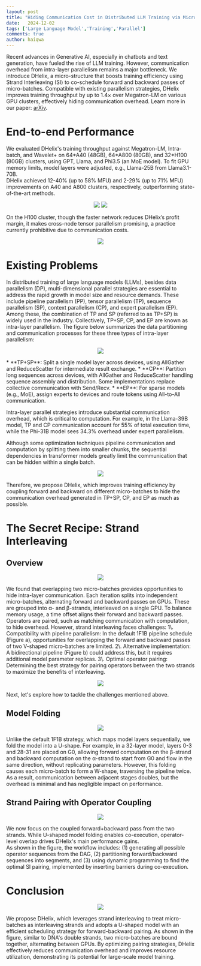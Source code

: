 ```yaml
---
layout: post
title: "Hiding Communication Cost in Distributed LLM Training via Micro-batch Co-execution"
date:   2024-12-02
tags: ['Large Language Model','Training','Parallel']
comments: true
author: haiqwa
---
```


Recent advances in Generative AI, especially in chatbots and text generation, have fueled the rise of LLM training. However, communication overhead from intra-layer parallelism remains a major bottleneck. We introduce DHelix, a micro-structure that boosts training efficiency using Strand Interleaving (SI) to co-schedule forward and backward passes of micro-batches. Compatible with existing parallelism strategies, DHelix improves training throughput by up to 1.4× over Megatron-LM on various GPU clusters, effectively hiding communication overhead. Learn more in our paper: [arXiv](https://arxiv.org/pdf/2411.15871).

# End-to-end Performance

We evaluated DHelix's training throughput against Megatron-LM, Intra-batch, and Wavelet+ on 64\*A40 (48GB), 64\*A800 (80GB), and 32\*H100 (80GB) clusters, using GPT, Llama, and Phi3.5 (an MoE model). To fit GPU memory limits, model layers were adjusted, e.g., Llama-25B from Llama3.1-70B.  
DHelix achieved 12-40% (up to 58% MFU) and 2-29% (up to 71% MFU) improvements on A40 and A800 clusters, respectively, outperforming state-of-the-art methods.  
<div align="center"> 

![](../images/dhelix/figure-1.png)
![](../images/dhelix/figure-2.png)
</div>
On the H100 cluster, though the faster network reduces DHelix’s profit margin, it makes cross-node tensor parallelism promising, a practice currently prohibitive due to communication costs. 
<div align="center"> 

![](../images/dhelix/figure-3.png)
</div>


# Existing Problems

In distributed training of large language models (LLMs), besides data parallelism (DP), multi-dimensional parallel strategies are essential to address the rapid growth in model size and resource demands. These include pipeline parallelism (PP), tensor parallelism (TP), sequence parallelism (SP), context parallelism (CP), and expert parallelism (EP). Among these, the combination of TP and SP (referred to as TP+SP) is widely used in the industry. Collectively, TP+SP, CP, and EP are known as intra-layer parallelism. The figure below summarizes the data partitioning and communication processes for these three types of intra-layer parallelism:  
<div align="center"> 

![](../images/dhelix/figure-4.png)
</div>
* **TP+SP**: Split a single model layer across devices, using AllGather and ReduceScatter for intermediate result exchange.  
* **CP**: Partition long sequences across devices, with AllGather and ReduceScatter handling sequence assembly and distribution. Some implementations replace collective communication with Send/Recv.  
* **EP**: For sparse models (e.g., MoE), assign experts to devices and route tokens using All-to-All communication.

Intra-layer parallel strategies introduce substantial communication overhead, which is critical to computation. For example, in the Llama-39B model, TP and CP communication account for 55% of total execution time, while the Phi-31B model sees 34.3% overhead under expert parallelism.  

Although some optimization techniques pipeline communication and computation by splitting them into smaller chunks, the sequential dependencies in transformer models greatly limit the communication that can be hidden within a single batch.
<div align="center"> 

![](../images/dhelix/figure-5.png)
</div>

Therefore, we propose DHelix, which improves training efficiency by coupling forward and backward  on different micro-batches to hide the communication overhead generated in TP+SP, CP, and EP as much as possible.

# The Secret Recipe: Strand Interleaving

## Overview
<div align="center"> 

![](../images/dhelix/figure-6.png)
</div>
We found that overlapping two micro-batches provides opportunities to hide intra-layer communication. Each iteration splits into independent micro-batches, alternating forward and backward passes on GPUs. These are grouped into α- and β-strands, interleaved on a single GPU. To balance memory usage, a time offset aligns their forward and backward passes. Operators are paired, such as matching communication with computation, to hide overhead. However, strand interleaving faces challenges:  
1\. Compatibility with pipeline parallelism: In the default 1F1B pipeline schedule (Figure a), opportunities for overlapping the forward and backward passes of two V-shaped micro-batches are limited.    
2\. Alternative implementation: A bidirectional pipeline (Figure b) could address this, but it requires additional model parameter replicas.    
3\. Optimal operator pairing: Determining the best strategy for pairing operators between the two strands to maximize the benefits of interleaving.  
<div align="center"> 

![](../images/dhelix/figure-7.png)
</div>
Next, let's explore how to tackle the challenges mentioned above.

## Model Folding
<div align="center"> 

![](../images/dhelix/figure-8.png)
</div>
Unlike the default 1F1B strategy, which maps model layers sequentially, we fold the model into a U-shape. For example, in a 32-layer model, layers 0-3 and 28-31 are placed on G0, allowing forward computation on the β-strand and backward computation on the α-strand to start from G0 and flow in the same direction, without replicating parameters. However, this folding causes each micro-batch to form a W-shape, traversing the pipeline twice.  
As a result, communication between adjacent stages doubles, but the overhead is minimal and has negligible impact on performance.

## Strand Pairing with Operator Coupling 
<div align="center"> 

![](../images/dhelix/figure-9.png)
</div>

We now focus on the coupled forward+backward pass from the two strands. While U-shaped model folding enables co-execution, operator-level overlap drives DHelix's main performance gains.  
As shown in the figure, the workflow includes: (1) generating all possible operator sequences from the DAG, (2) partitioning forward/backward sequences into segments, and (3) using dynamic programming to find the optimal SI pairing, implemented by inserting barriers during co-execution.

# Conclusion
<div align="center"> 

![](../images/dhelix/figure-10.png)
</div>

We propose DHelix, which leverages strand interleaving to treat micro-batches as interleaving strands and adopts a U-shaped model with an efficient scheduling strategy for forward-backward pairing. As shown in the figure, similar to DNA's double strands, two micro-batches are bound together, alternating between GPUs. By optimizing pairing strategies, DHelix effectively reduces communication overhead and improves resource utilization, demonstrating its potential for large-scale model training.  










